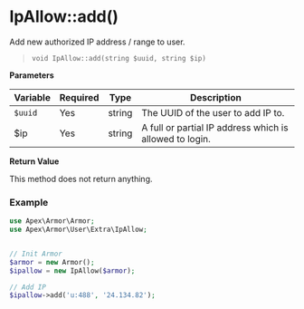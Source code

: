 
# IpAllow::add()

Add new authorized IP address / range to user.

> `void IpAllow::add(string $uuid, string $ip)`

**Parameters**

Variable | Required | Type | Description
------------- |------------- |------------- |------------- 
`$uuid` | Yes | string | The UUID of the user to add IP to.
$ip | Yes | string | A full or partial IP address which is allowed to login.


**Return Value**

This method does not return anything.


### Example

~~~php
use Apex\Armor\Armor;
use Apex\Armor\User\Extra\IpAllow;


// Init Armor
$armor = new Armor();
$ipallow = new IpAllow($armor);

// Add IP
$ipallow->add('u:488', '24.134.82');
~~~


